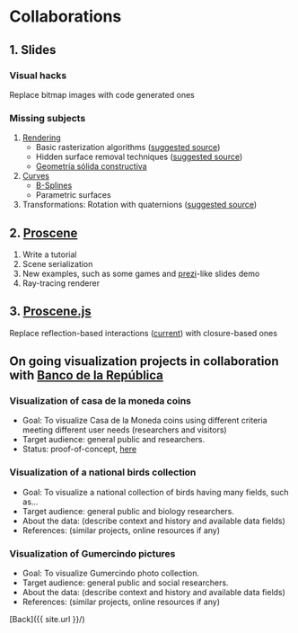 # Collaborations

## 1. Slides

### Visual hacks

Replace bitmap images with code generated ones

### Missing subjects

1. [Rendering](ttps://github.com/VisualComputing/Rendering)
    * Basic rasterization algorithms ([suggested source](https://en.wikipedia.org/wiki/Computer_Graphics:_Principles_and_Practice))
    * Hidden surface removal techniques ([suggested source](https://en.wikipedia.org/wiki/Computer_Graphics:_Principles_and_Practice))
    * [Geometría sólida constructiva](https://en.wikipedia.org/wiki/Constructive_solid_geometry)
2. [Curves](https://github.com/VisualComputing/Curves)
    * [B-Splines](https://en.wikipedia.org/wiki/B-spline)
    * Parametric surfaces
3. Transformations: Rotation with quaternions ([suggested source](https://tfetimes.com/wp-content/uploads/2015/04/F.Dunn-I.Parberry-3D-Math-Primer-for-Graphics-and-Game-Development.pdf))

## 2. [Proscene](https://github.com/remixlab/proscene)

1. Write a tutorial
2. Scene serialization
3. New examples, such as some games and [prezi](https://prezi.com/)-like slides demo
4. Ray-tracing renderer

## 3. [Proscene.js](https://github.com/VisualComputing/proscene.js)

Replace reflection-based interactions ([current](https://www.sciencedirect.com/science/article/pii/S235271101730002X?_rdoc=1&_fmt=high&_origin=gateway&_docanchor=&md5=b8429449ccfc9c30159a5f9aeaa92ffb)) with closure-based ones

## On going visualization projects in collaboration with [Banco de la República](www.banrepcultural.org)

### Visualization of casa de la moneda coins

* Goal: To visualize Casa de la Moneda coins using different criteria meeting different user needs (researchers and visitors)
* Target audience: general public and researchers.
* Status: proof-of-concept, [here](https://github.com/visualnumismatica/visualnumismatica)

### Visualization of a national birds collection

* Goal: To visualize a national collection of birds having many fields, such as...
* Target audience: general public and biology researchers.
* About the data: (describe context and history and available data fields)
* References:  (similar projects, online resources if any)

### Visualization of Gumercindo pictures

* Goal: To visualize Gumercindo photo collection.
* Target audience: general public and social researchers.
* About the data: (describe context and history and available data fields)
* References: (similar projects, online resources if any)

[Back]({{ site.url }}/)
